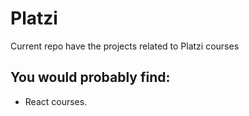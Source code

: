 # Platzi

Current repo have the projects related to Platzi courses

## You would probably find:

* React courses.
